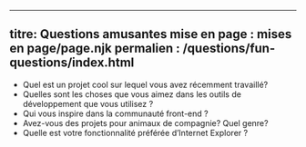 ***

## titre: Questions amusantes&#xA;mise en page : mises en page/page.njk&#xA;permalien : /questions/fun-questions/index.html

*   Quel est un projet cool sur lequel vous avez récemment travaillé?
*   Quelles sont les choses que vous aimez dans les outils de développement que vous utilisez ?
*   Qui vous inspire dans la communauté front-end ?
*   Avez-vous des projets pour animaux de compagnie? Quel genre?
*   Quelle est votre fonctionnalité préférée d’Internet Explorer ?
